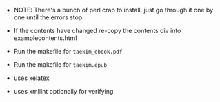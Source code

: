 * NOTE: There's a bunch of perl crap to install. just go through it one by one until the errors stop.
* If the contents have changed re-copy the contents div into examplecontents.html
* Run the makefile for `taekim_ebook.pdf`
* Run the makefile for `taekim.epub`

* uses xelatex
* uses xmllint optionally for verifying
